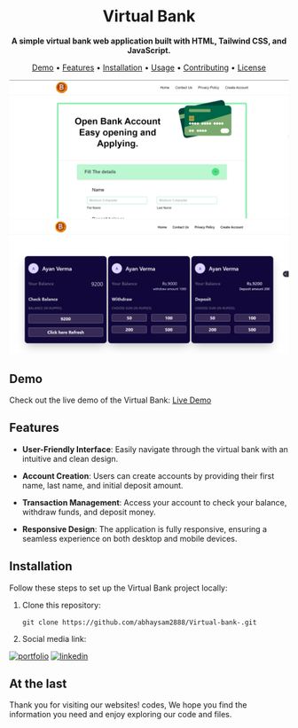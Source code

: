 <h1 align="center">Virtual Bank</h1>
<p align="center">
  <strong>A simple virtual bank web application built with HTML, Tailwind CSS, and JavaScript.</strong>
</p>

<p align="center">
  <a href="#demo">Demo</a> •
  <a href="#features">Features</a> •
  <a href="#installation">Installation</a> •
  <a href="#usage">Usage</a> •
  <a href="#contributing">Contributing</a> •
  <a href="#license">License</a>
</p>

![Virtual Bank Screenshot](./assets/Screenshot%202023-09-24%20235329.png)
![Virtual Bank Screenshot](./assets/Screenshot%202023-09-24%20235738.png)

## Demo

Check out the live demo of the Virtual Bank: [Live Demo](https://tichkule-bank-of-trust.netlify.app/)

## Features

- **User-Friendly Interface**: Easily navigate through the virtual bank with an intuitive and clean design.

- **Account Creation**: Users can create accounts by providing their first name, last name, and initial deposit amount.

- **Transaction Management**: Access your account to check your balance, withdraw funds, and deposit money.

- **Responsive Design**: The application is fully responsive, ensuring a seamless experience on both desktop and mobile devices.

## Installation

Follow these steps to set up the Virtual Bank project locally:

1. Clone this repository:
   ```shell
   git clone https://github.com/abhaysam2888/Virtual-bank-.git
   
2. Social media link:

[![portfolio](https://img.shields.io/badge/my_portfolio-000?style=for-the-badge&logo=ko-fi&logoColor=white)](https://github.com/abhaysam2888?tab=repositories)
[![linkedin](https://img.shields.io/badge/linkedin-0A66C2?style=for-the-badge&logo=linkedin&logoColor=white)](https://www.linkedin.com/in/abhay-verma-821699274/)

## At the last

Thank you for visiting our websites! codes, We hope you find the information you need and enjoy exploring our code and files.
